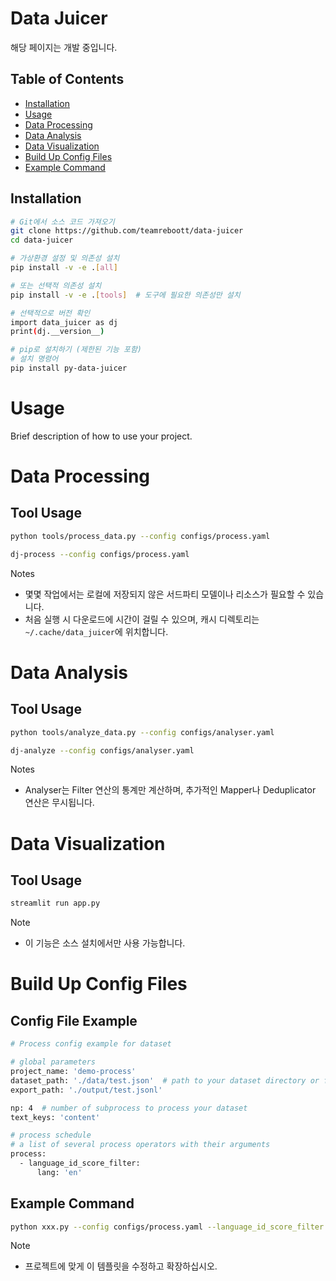 # Data Juicer

해당 페이지는 개발 중입니다.


## Table of Contents

- [Installation](#installation)
- [Usage](#usage)
- [Data Processing](#data-processing)
- [Data Analysis](#data-analysis)
- [Data Visualization](#data-visualization)
- [Build Up Config Files](#build-up-config-files)
- [Example Command](#example-command)

## Installation

```bash
# Git에서 소스 코드 가져오기
git clone https://github.com/teamreboott/data-juicer
cd data-juicer

# 가상환경 설정 및 의존성 설치
pip install -v -e .[all]

# 또는 선택적 의존성 설치
pip install -v -e .[tools]  # 도구에 필요한 의존성만 설치

# 선택적으로 버전 확인
import data_juicer as dj
print(dj.__version__)

# pip로 설치하기 (제한된 기능 포함)
# 설치 명령어
pip install py-data-juicer
```

# Usage
Brief description of how to use your project.

# Data Processing
## Tool Usage
```bash
python tools/process_data.py --config configs/process.yaml

dj-process --config configs/process.yaml
```

Notes
- 몇몇 작업에서는 로컬에 저장되지 않은 서드파티 모델이나 리소스가 필요할 수 있습니다.
- 처음 실행 시 다운로드에 시간이 걸릴 수 있으며, 캐시 디렉토리는 `~/.cache/data_juicer`에 위치합니다.

# Data Analysis
## Tool Usage
```bash
python tools/analyze_data.py --config configs/analyser.yaml

dj-analyze --config configs/analyser.yaml
```

Notes
- Analyser는 Filter 연산의 통계만 계산하며, 추가적인 Mapper나 Deduplicator 연산은 무시됩니다.

# Data Visualization
## Tool Usage
```bash
streamlit run app.py
```
Note
- 이 기능은 소스 설치에서만 사용 가능합니다.

# Build Up Config Files
## Config File Example
```bash
# Process config example for dataset

# global parameters
project_name: 'demo-process'
dataset_path: './data/test.json'  # path to your dataset directory or file
export_path: './output/test.jsonl'

np: 4  # number of subprocess to process your dataset
text_keys: 'content'

# process schedule
# a list of several process operators with their arguments
process:
  - language_id_score_filter:
      lang: 'en'
```
## Example Command
```bash
python xxx.py --config configs/process.yaml --language_id_score_filter.lang=en
```
Note
- 프로젝트에 맞게 이 템플릿을 수정하고 확장하십시오.